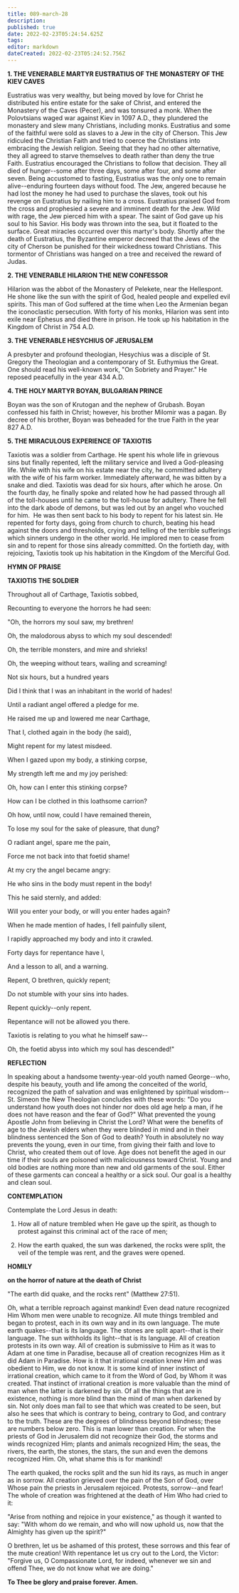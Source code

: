 ```yaml
---
title: 089-march-28
description: 
published: true
date: 2022-02-23T05:24:54.625Z
tags: 
editor: markdown
dateCreated: 2022-02-23T05:24:52.756Z
---
```



**1. THE VENERABLE MARTYR EUSTRATIUS OF THE MONASTERY OF THE KIEV CAVES**

Eustratius was very wealthy, but being moved by love for Christ he distributed his entire estate for the sake of Christ, and entered the Monastery of the Caves (Pecer), and was tonsured a monk. When the Polovtsians waged war against Kiev in 1097 A.D., they plundered the monastery and slew many Christians, including monks. Eustratius and some of the faithful were sold as slaves to a Jew in the city of Cherson. This Jew ridiculed the Christian Faith and tried to coerce the Christians into embracing the Jewish religion. Seeing that they had no other alternative, they all agreed to starve themselves to death rather than deny the true Faith. Eustratius encouraged the Christians to follow that decision. They all died of hunger--some after three days, some after four, and some after seven. Being accustomed to fasting, Eustratius was the only one to remain alive--enduring fourteen days without food. The Jew, angered because he had lost the money he had used to purchase the slaves, took out his revenge on Eustratius by nailing him to a cross. Eustratius praised God from the cross and prophesied a severe and imminent death for the Jew. Wild with rage, the Jew pierced him with a spear. The saint of God gave up his soul to his Savior. His body was thrown into the sea, but it floated to the surface. Great miracles occurred over this martyr's body. Shortly after the death of Eustratius, the Byzantine emperor decreed that the Jews of the city of Cherson be punished for their wickedness toward Christians. This tormentor of Christians was hanged on a tree and received the reward of Judas.

**2. THE VENERABLE HILARION THE NEW CONFESSOR**

Hilarion was the abbot of the Monastery of Pelekete, near the Hellespont. He shone like the sun with the spirit of God, healed people and expelled evil spirits. This man of God suffered at the time when Leo the Armenian began the iconoclastic persecution. With forty of his monks, Hilarion was sent into exile near Ephesus and died there in prison. He took up his habitation in the Kingdom of Christ in 754 A.D.

**3. THE VENERABLE HESYCHIUS OF JERUSALEM**

A presbyter and profound theologian, Hesychius was a disciple of St. Gregory the Theologian and a contemporary of St. Euthymius the Great. One should read his well-known work, "On Sobriety and Prayer." He reposed peacefully in the year 434 A.D.

**4. THE HOLY MARTYR BOYAN, BULGARIAN PRINCE**

Boyan was the son of Krutogan and the nephew of Grubash. Boyan confessed his faith in Christ; however, his brother Milomir was a pagan. By decree of his brother, Boyan was beheaded for the true Faith in the year 827 A.D.

**5. THE MIRACULOUS EXPERIENCE OF TAXIOTIS**

Taxiotis was a soldier from Carthage. He spent his whole life in grievous sins but finally repented, left the military service and lived a God-pleasing life. While with his wife on his estate near the city, he committed adultery with the wife of his farm worker. Immediately afterward, he was bitten by a snake and died. Taxiotis was dead for six hours, after which he arose. On the fourth day, he finally spoke and related how he had passed through all of the toll-houses until he came to the toll-house for adultery. There he fell into the dark abode of demons, but was led out by an angel who vouched for him.  He was then sent back to his body to repent for his latest sin. He repented for forty days, going from church to church, beating his head against the doors and thresholds, crying and telling of the terrible sufferings which sinners undergo in the other world. He implored men to cease from sin and to repent for those sins already committed. On the fortieth day, with rejoicing, Taxiotis took up his habitation in the Kingdom of the Merciful God.



**HYMN OF PRAISE**

**TAXIOTIS THE SOLDIER**

Throughout all of Carthage, Taxiotis sobbed,

Recounting to everyone the horrors he had seen:

"Oh, the horrors my soul saw, my brethren!

Oh, the malodorous abyss to which my soul descended!

Oh, the terrible monsters, and mire and shrieks!

Oh, the weeping without tears, wailing and screaming!

Not six hours, but a hundred years

Did I think that I was an inhabitant in the world of hades!

Until a radiant angel offered a pledge for me.

He raised me up and lowered me near Carthage,

That I, clothed again in the body (he said),

Might repent for my latest misdeed.

When I gazed upon my body, a stinking corpse,

My strength left me and my joy perished:

Oh, how can I enter this stinking corpse?

How can I be clothed in this loathsome carrion?

Oh how, until now, could I have remained therein,

To lose my soul for the sake of pleasure, that dung?

O radiant angel, spare me the pain,

Force me not back into that foetid shame!

At my cry the angel became angry:

He who sins in the body must repent in the body!

This he said sternly, and added:

Will you enter your body, or will you enter hades again?

When he made mention of hades, I fell painfully silent,

I rapidly approached my body and into it crawled.

Forty days for repentance have I,

And a lesson to all, and a warning.

Repent, O brethren, quickly repent;

Do not stumble with your sins into hades.

Repent quickly--only repent.

Repentance will not be allowed you there.

Taxiotis is relating to you what he himself saw--

Oh, the foetid abyss into which my soul has descended!"


**REFLECTION**

In speaking about a handsome twenty-year-old youth named George--who, despite his beauty, youth and life among the conceited of the world, recognized the path of salvation and was enlightened by spiritual wisdom--St. Simeon the New Theologian concludes with these words: "Do you understand how youth does not hinder nor does old age help a man, if he does not have reason and the fear of God?" What prevented the young Apostle John from believing in Christ the Lord? What were the benefits of age to the Jewish elders when they were blinded in mind and in their blindness sentenced the Son of God to death? Youth in absolutely no way prevents the young, even in our time, from giving their faith and love to Christ, who created them out of love. Age does not benefit the aged in our time if their souls are poisoned with maliciousness toward Christ. Young and old bodies are nothing more than new and old garments of the soul. Either of these garments can conceal a healthy or a sick soul. Our goal is a healthy and clean soul.

**CONTEMPLATION**

Contemplate the Lord Jesus in death:

1.  How all of nature trembled when He gave up the spirit, as though to protest against this criminal act of the race of men;

1.  How the earth quaked, the sun was darkened, the rocks were split, the veil of the temple was rent, and the graves were opened.



**HOMILY**

**on the horror of nature at the death of Christ**

"The earth did quake, and the rocks rent" (Matthew 27:51).

Oh, what a terrible reproach against mankind! Even dead nature recognized Him Whom men were unable to recognize. All mute things trembled and began to protest, each in its own way and in its own language. The mute earth quakes--that is its language. The stones are split apart--that is their language. The sun withholds its light--that is its language. All of creation protests in its own way. All of creation is submissive to Him as it was to Adam at one time in Paradise, because all of creation recognizes Him as it did Adam in Paradise. How is it that irrational creation knew Him and was obedient to Him, we do not know. It is some kind of inner instinct of irrational creation, which came to it from the Word of God, by Whom it was created. That instinct of irrational creation is more valuable than the mind of man when the latter is darkened by sin. Of all the things that are in existence, nothing is more blind than the mind of man when darkened by sin. Not only does man fail to see that which was created to be seen, but also he sees that which is contrary to being, contrary to God, and contrary to the truth. These are the degrees of blindness beyond blindness; these are numbers below zero. This is man lower than creation. For when the priests of God in Jerusalem did not recognize their God, the storms and winds recognized Him; plants and animals recognized Him; the seas, the rivers, the earth, the stones, the stars, the sun and even the demons recognized Him. Oh, what shame this is for mankind!

The earth quaked, the rocks split and the sun hid its rays, as much in anger as in sorrow. All creation grieved over the pain of the Son of God, over Whose pain the priests in Jerusalem rejoiced. Protests, sorrow--and fear! The whole of creation was frightened at the death of Him Who had cried to it:

"Arise from nothing and rejoice in your existence," as though it wanted to say: "With whom do we remain, and who will now uphold us, now that the Almighty has given up the spirit?"

O brethren, let us be ashamed of this protest, these sorrows and this fear of the mute creation! With repentance let us cry out to the Lord, the Victor: "Forgive us, O Compassionate Lord, for indeed, whenever we sin and offend Thee, we do not know what we are doing."

**To Thee be glory and praise forever. Amen.**

 

